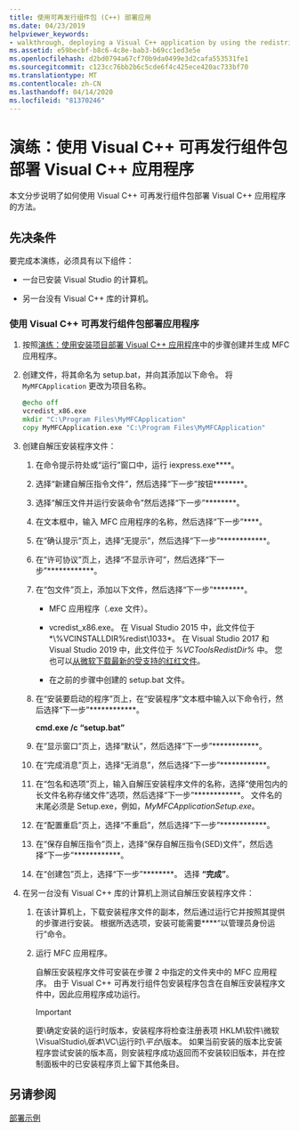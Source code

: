 ```yaml
---
title: 使用可再发行组件包 (C++) 部署应用
ms.date: 04/23/2019
helpviewer_keywords:
- walkthrough, deploying a Visual C++ application by using the redistributable package
ms.assetid: e59becbf-b8c6-4c8e-bab3-b69cc1ed3e5e
ms.openlocfilehash: d2bd0794a67cf70b9da0499e3d2cafa553531fe1
ms.sourcegitcommit: c123cc76bb2b6c5cde6f4c425ece420ac733bf70
ms.translationtype: MT
ms.contentlocale: zh-CN
ms.lasthandoff: 04/14/2020
ms.locfileid: "81370246"
---
```

# <a name="walkthrough-deploying-a-visual-c-application-by-using-the-visual-c-redistributable-package"></a>演练：使用 Visual C++ 可再发行组件包部署 Visual C++ 应用程序

本文分步说明了如何使用 Visual C++ 可再发行组件包部署 Visual C++ 应用程序的方法。

## <a name="prerequisites"></a>先决条件

要完成本演练，必须具有以下组件：

- 一台已安装 Visual Studio 的计算机。

- 另一台没有 Visual C++ 库的计算机。

### <a name="to-use-the-visual-c-redistributable-package-to-deploy-an-application"></a>使用 Visual C++ 可再发行组件包部署应用程序

1. 按照[演练：使用安装项目部署 Visual C++ 应用程序](walkthrough-deploying-a-visual-cpp-application-by-using-a-setup-project.md)中的步骤创建并生成 MFC 应用程序。

1. 创建文件，将其命名为 setup.bat，并向其添加以下命令。 将 `MyMFCApplication` 更改为项目名称。

    ```cmd
    @echo off
    vcredist_x86.exe
    mkdir "C:\Program Files\MyMFCApplication"
    copy MyMFCApplication.exe "C:\Program Files\MyMFCApplication"
    ```

1. 创建自解压安装程序文件：

   1. 在命令提示符处或“运行”窗口中，运行 iexpress.exe****。

   1. 选择“新建自解压指令文件”，然后选择“下一步”按钮********。

   1. 选择“解压文件并运行安装命令”然后选择“下一步”********。

   1. 在文本框中，输入 MFC 应用程序的名称，然后选择“下一步”****。

   1. 在“确认提示”页上，选择“无提示”，然后选择“下一步”************。

   1. 在“许可协议”页上，选择“不显示许可”，然后选择“下一步”************。

   1. 在“包文件”页上，添加以下文件，然后选择“下一步”********。

      - MFC 应用程序（.exe 文件）。

      - vcredist_x86.exe。 在 Visual Studio 2015 中，此文件位于*\\%VCINSTALLDIR%redist\\1033*。 在 Visual Studio 2017 和 Visual Studio 2019 中，此文件位于 *%VCToolsRedistDir%* 中。 您也可以[从微软下载最新的受支持的红红文件](https://support.microsoft.com/help/2977003/the-latest-supported-visual-c-downloads)。

      - 在之前的步骤中创建的 setup.bat 文件。

   1. 在“安装要启动的程序”页上，在“安装程序”文本框中输入以下命令行，然后选择“下一步”************。

      **cmd.exe /c “setup.bat”**

   1. 在“显示窗口”页上，选择“默认”，然后选择“下一步”************。

   1. 在“完成消息”页上，选择“无消息”，然后选择“下一步”************。

   1. 在“包名和选项”页上，输入自解压安装程序文件的名称，选择“使用包内的长文件名称存储文件”选项，然后选择“下一步”************。 文件名的末尾必须是 Setup.exe，例如，*MyMFCApplicationSetup.exe*。

   1. 在“配置重启”页上，选择“不重启”，然后选择“下一步”************。

   1. 在“保存自解压指令”页上，选择“保存自解压指令(SED)文件”，然后选择“下一步”************。

   1. 在“创建包”页上，选择“下一步”********。 选择 **“完成”**。

1. 在另一台没有 Visual C++ 库的计算机上测试自解压安装程序文件：

   1. 在该计算机上，下载安装程序文件的副本，然后通过运行它并按照其提供的步骤进行安装。 根据所选选项，安装可能需要****“以管理员身份运行”命令。

   1. 运行 MFC 应用程序。

      自解压安装程序文件可安装在步骤 2 中指定的文件夹中的 MFC 应用程序。 由于 Visual C++ 可再发行组件包安装程序包含在自解压安装程序文件中，因此应用程序成功运行。

      > [!IMPORTANT]
      > 要\\确定安装的运行时版本，安装程序将检查注册表项 HKLM\\软件\\微软\\VisualStudio\\_版本_\\VC\\运行时\\_平台_\\版本。 如果当前安装的版本比安装程序尝试安装的版本高，则安装程序成功返回而不安装较旧版本，并在控制面板中的已安装程序页上留下其他条目。

## <a name="see-also"></a>另请参阅

[部署示例](deployment-examples.md)<br/>
